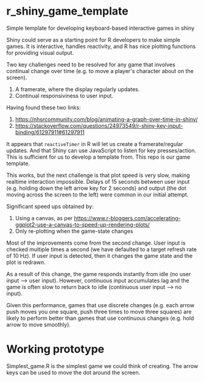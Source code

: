 # r_shiny_game_template
Simple template for developing keyboard-based interactive games in shiny

Shiny could serve as a starting point for R developers to make simple games. It is interactive, handles reactivity, and R has nice plotting functions for providing visual output.

Two key challenges need to be resolved for any game that involves continual change over time (e.g. to move a player's character about on the screen).

1. A framerate, where the display regularly updates.
2. Continual responsiviness to user input.

Having found these two links:

1. https://nhsrcommunity.com/blog/animating-a-graph-over-time-in-shiny/
2. https://stackoverflow.com/questions/24973549/r-shiny-key-input-binding/61297911#61297911

It appears that `reactiveTimer` in R will let us create a framerate/regular updates. And that Shiny can use JavaScript to listen for key presses/action. This is sufficient for us to develop a template from. This repo is our game template.

This works, but the next challenge is that  plot speed is very slow, making realtime interaction impossible. Delays of 15 seconds between user input (e.g. holding down the left arrow key for 2 seconds) and output (the dot moving across the screen to the left) were common in our initial attempt.

Significant speed ups obtained by:

1. Using a canvas, as per https://www.r-bloggers.com/accelerating-ggplot2-use-a-canvas-to-speed-up-rendering-plots/
2. Only re-plotting when the game-state changes

Most of the improvements come from the second change. User input is checked multiple times a second (we have defaulted to a target refresh rate of 10 Hz). If user input is detected, then it changes the game state and the plot is redrawn.

As a result of this change, the game responds instantly from idle (no user input --> user input). However, continuous input accumulates lag and the game is often slow to return back to idle (continuous user input --> no input).

Given this performance, games that use discrete changes (e.g. each arrow push moves you one square, push three times to move three squares) are likely to perform better than games that use continuous changes (e.g. hold arrow to move smoothly).

# Working prototype
Simplest_game.R is the simplest game we could think of creating. The arrow keys can be used to move the dot around the screen.
